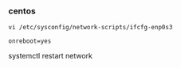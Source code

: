 ### centos

```shell
vi /etc/sysconfig/network-scripts/ifcfg-enp0s3

onreboot=yes
```

systemctl restart network

